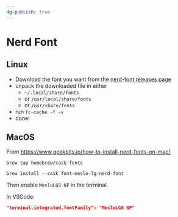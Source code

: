 ```yaml
---
dg-publish: true
---
```

# Nerd Font

## Linux

- Download the font you want from the [nerd-font releases page](https://github.com/ryanoasis/nerd-fonts/releases)
- unpack the downloaded file in either
    - `~/.local/share/fonts`
    - or `/usr/local/share/fonts`
    - or `/usr/share/fonts`
- run `fc-cache -f -v`
- done!

## MacOS

From <https://www.geekbits.io/how-to-install-nerd-fonts-on-mac/>

```
brew tap homebrew/cask-fonts

brew install --cask font-meslo-lg-nerd-font
```

Then enable `MesloLGS NF` in the terminal.

In VSCode:
```json
"terminal.integrated.fontFamily": "MesloLGS NF"
```
